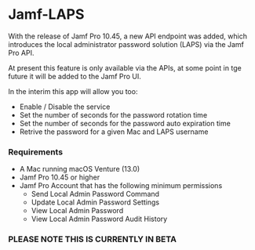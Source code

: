 # Jamf-LAPS
With the release of Jamf Pro 10.45, a new API endpoint was added, which introduces the local administrator password solution (LAPS) via the Jamf Pro API. 

At present this feature is only available via the APIs, at some point in tge future it will be added to the Jamf Pro UI.

In the interim this app will allow you too:

- Enable / Disable the service
- Set the number of seconds for the password rotation time
- Set the number of seconds for the password auto expiration time
- Retrive the password for a given Mac and LAPS username

### Requirements

- A Mac running macOS Venture (13.0)
- Jamf Pro 10.45 or higher
- Jamf Pro Account that has the following minimum permissions
  - Send Local Admin Password Command
  - Update Local Admin Password Settings
  - View Local Admin Password
  - View Local Admin Password Audit History

### PLEASE NOTE THIS IS CURRENTLY IN BETA
